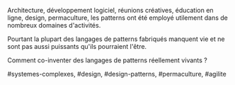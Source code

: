 Architecture, développement logiciel, réunions créatives, éducation en ligne, design, permaculture, les patterns ont été employé utilement dans de nombreux domaines d'activités. 

Pourtant la plupart des langages de patterns fabriqués manquent vie et ne sont pas aussi puissants qu'ils pourraient l'être.

Comment co-inventer des langages de patterns réellement vivants ?

#systemes-complexes, #design, #design-patterns, #permaculture, #agilite
